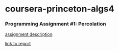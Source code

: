 # coursera-princeton-algs4


### Programming Assignment #1: Percolation

[assignment description](http://coursera.cs.princeton.edu/algs4/assignments/percolation.html)

[link to report](/assignment-1/README.md)